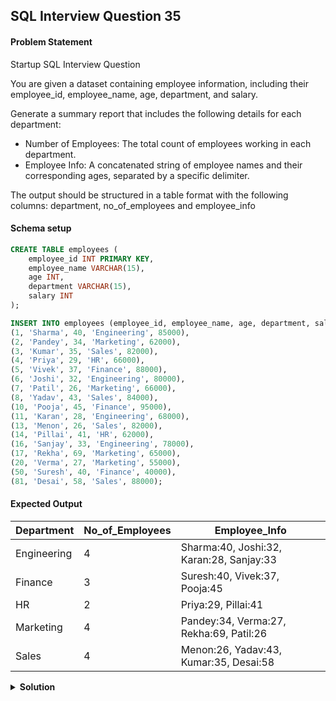 ## SQL Interview Question 35

#### Problem Statement

<bold>Startup SQL Interview Question</bold>

You are given a dataset containing employee information, including their employee_id, employee_name, age, department, and salary.

Generate a summary report that includes the following details for each department:

- Number of Employees: The total count of employees working in each department.
- Employee Info: A concatenated string of employee names and their corresponding ages, separated by a specific delimiter.

The output should be structured in a table format with the following columns:
department, no_of_employees and employee_info

#### Schema setup

```sql
CREATE TABLE employees (
    employee_id INT PRIMARY KEY,
    employee_name VARCHAR(15),
    age INT,
    department VARCHAR(15),
    salary INT
);

INSERT INTO employees (employee_id, employee_name, age, department, salary) VALUES
(1, 'Sharma', 40, 'Engineering', 85000),
(2, 'Pandey', 34, 'Marketing', 62000),
(3, 'Kumar', 35, 'Sales', 82000),
(4, 'Priya', 29, 'HR', 66000),
(5, 'Vivek', 37, 'Finance', 88000),
(6, 'Joshi', 32, 'Engineering', 80000),
(7, 'Patil', 26, 'Marketing', 66000),
(8, 'Yadav', 43, 'Sales', 84000),
(10, 'Pooja', 45, 'Finance', 95000),
(11, 'Karan', 28, 'Engineering', 68000),
(13, 'Menon', 26, 'Sales', 82000),
(14, 'Pillai', 41, 'HR', 62000),
(16, 'Sanjay', 33, 'Engineering', 78000),
(17, 'Rekha', 69, 'Marketing', 65000),
(20, 'Verma', 27, 'Marketing', 55000),
(50, 'Suresh', 40, 'Finance', 40000),
(81, 'Desai', 58, 'Sales', 88000);
```

#### Expected Output

| Department   | No_of_Employees | Employee_Info                              |
|-------------|------------------|--------------------------------------------|
| Engineering | 4                | Sharma:40, Joshi:32, Karan:28, Sanjay:33   |
| Finance     | 3                | Suresh:40, Vivek:37, Pooja:45              |
| HR          | 2                | Priya:29, Pillai:41                        |
| Marketing   | 4                | Pandey:34, Verma:27, Rekha:69, Patil:26    |
| Sales       | 4                | Menon:26, Yadav:43, Kumar:35, Desai:58     |

<details>
<summary><strong>Solution</strong></summary>

```sql
SELECT
    department,
    COUNT(employee_id) AS no_of_employees,
    GROUP_CONCAT(CONCAT(employee_name,':',age)) AS employee_info
FROM employees
GROUP BY department;
```
</details>
